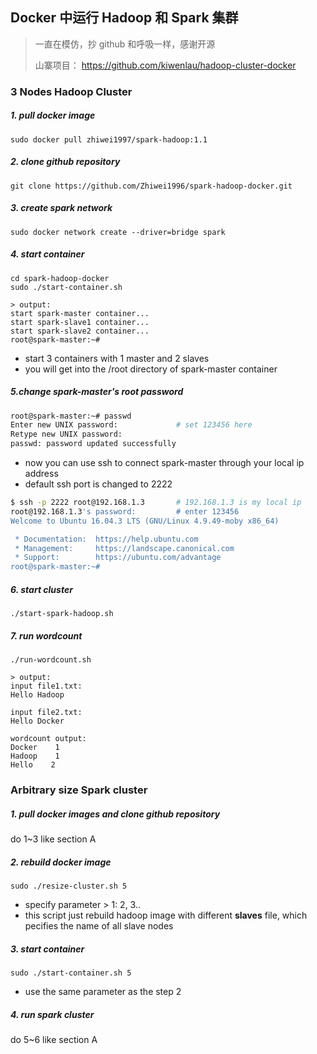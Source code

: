 ##  Docker 中运行 Hadoop 和 Spark 集群
> 一直在模仿，抄 github 和呼吸一样，感谢开源
>
> 山寨项目： https://github.com/kiwenlau/hadoop-cluster-docker


### 3 Nodes Hadoop Cluster

##### 1. pull docker image

```
sudo docker pull zhiwei1997/spark-hadoop:1.1
```

##### 2. clone github repository

```
git clone https://github.com/Zhiwei1996/spark-hadoop-docker.git
```

##### 3. create spark network

```
sudo docker network create --driver=bridge spark
```

##### 4. start container

```
cd spark-hadoop-docker
sudo ./start-container.sh

> output:
start spark-master container...
start spark-slave1 container...
start spark-slave2 container...
root@spark-master:~#
```
- start 3 containers with 1 master and 2 slaves
- you will get into the /root directory of spark-master container


##### 5.change spark-master's root password
```bash
root@spark-master:~# passwd
Enter new UNIX password:             # set 123456 here
Retype new UNIX password:
passwd: password updated successfully
```
- now you can use ssh to connect spark-master through your local ip address
- default ssh port is changed to 2222
```bash
$ ssh -p 2222 root@192.168.1.3       # 192.168.1.3 is my local ip                                                                                  
root@192.168.1.3's password:         # enter 123456
Welcome to Ubuntu 16.04.3 LTS (GNU/Linux 4.9.49-moby x86_64)

 * Documentation:  https://help.ubuntu.com
 * Management:     https://landscape.canonical.com
 * Support:        https://ubuntu.com/advantage
root@spark-master:~#
```

##### 6. start cluster

```
./start-spark-hadoop.sh
```

##### 7. run wordcount

```
./run-wordcount.sh

> output:
input file1.txt:
Hello Hadoop

input file2.txt:
Hello Docker

wordcount output:
Docker    1
Hadoop    1
Hello    2
```

### Arbitrary size Spark cluster

##### 1. pull docker images and clone github repository

do 1~3 like section A

##### 2. rebuild docker image

```
sudo ./resize-cluster.sh 5
```
- specify parameter > 1: 2, 3..
- this script just rebuild hadoop image with different **slaves** file, which pecifies the name of all slave nodes


##### 3. start container

```
sudo ./start-container.sh 5
```
- use the same parameter as the step 2

##### 4. run spark cluster

do 5~6 like section A

